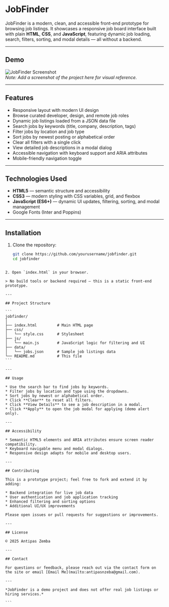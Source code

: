 # JobFinder

JobFinder is a modern, clean, and accessible front-end prototype for browsing job listings. It showcases a responsive job board interface built with plain **HTML**, **CSS**, and **JavaScript**, featuring dynamic job loading, search, filters, sorting, and modal details — all without a backend.

---

## Demo

![JobFinder Screenshot](./screenshot.png)  
*Note: Add a screenshot of the project here for visual reference.*

---

## Features

- Responsive layout with modern UI design
- Browse curated developer, design, and remote job roles
- Dynamic job listings loaded from a JSON data file
- Search jobs by keywords (title, company, description, tags)
- Filter jobs by location and job type
- Sort jobs by newest posting or alphabetical order
- Clear all filters with a single click
- View detailed job descriptions in a modal dialog
- Accessible navigation with keyboard support and ARIA attributes
- Mobile-friendly navigation toggle

---

## Technologies Used

- **HTML5** — semantic structure and accessibility
- **CSS3** — modern styling with CSS variables, grid, and flexbox
- **JavaScript (ES6+)** — dynamic UI updates, filtering, sorting, and modal management
- Google Fonts (Inter and Poppins)

---

## Installation

1. Clone the repository:

   ```bash
   git clone https://github.com/yourusername/jobfinder.git
   cd jobfinder
````

2. Open `index.html` in your browser.

> No build tools or backend required — this is a static front-end prototype.

---

## Project Structure

```
jobfinder/
│
├── index.html         # Main HTML page
├── css/
│   └── style.css      # Stylesheet
├── js/
│   └── main.js        # JavaScript logic for filtering and UI
├── data/
│   └── jobs.json      # Sample job listings data
└── README.md          # This file
```

---

## Usage

* Use the search bar to find jobs by keywords.
* Filter jobs by location and type using the dropdowns.
* Sort jobs by newest or alphabetical order.
* Click **Clear** to reset all filters.
* Click **View Details** to see a job description in a modal.
* Click **Apply** to open the job modal for applying (demo alert only).

---

## Accessibility

* Semantic HTML5 elements and ARIA attributes ensure screen reader compatibility.
* Keyboard navigable menu and modal dialogs.
* Responsive design adapts for mobile and desktop users.

---

## Contributing

This is a prototype project; feel free to fork and extend it by adding:

* Backend integration for live job data
* User authentication and job application tracking
* Enhanced filtering and sorting options
* Additional UI/UX improvements

Please open issues or pull requests for suggestions or improvements.

---

## License

© 2025 Antipas Zemba

---

## Contact

For questions or feedback, please reach out via the contact form on the site or email [Email Me](mailto:antipasnzeba@gmail.com).

---

*JobFinder is a demo project and does not offer real job listings or hiring services.*

```
